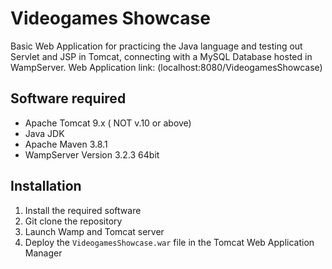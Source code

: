 # Videogames Showcase
 Basic Web Application for practicing the Java language and testing out Servlet and JSP in Tomcat, connecting with a MySQL Database hosted in WampServer.
 Web Application link: (localhost:8080/VideogamesShowcase)

## Software required
- Apache Tomcat 9.x ( NOT v.10 or above)
- Java JDK
- Apache Maven 3.8.1
- WampServer Version 3.2.3 64bit

## Installation

1. Install the required software
2. Git clone the repository
3. Launch Wamp and Tomcat server
4. Deploy the `VideogamesShowcase.war` file in the Tomcat Web Application Manager
